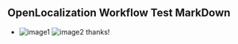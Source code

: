 ## OpenLocalization Workflow Test MarkDown
* ![image1](.\634fd885-d430-48b5-8cd4-1dc40b1be32b.PNG)   ![image2](.\c3409862-1bd8-4323-81c0-d0346490a768.png) 
thanks!